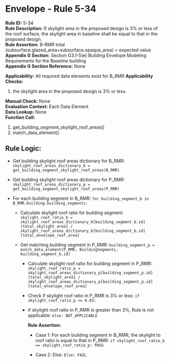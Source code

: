 
# Envelope - Rule 5-34  

**Rule ID:** 5-34  
**Rule Description:** If skylight area in the proposed design is 3% or less of the roof surface, the skylight area in baseline shall be equal to that in the proposed design.  
**Rule Assertion:** B-RMR total (subsurface.glazed_area+subsurface.opaque_area) = expected value  
**Appendix G Section:** Section G3.1-5(e) Building Envelope Modeling Requirements for the Baseline building  
**Appendix G Section Reference:** None  

**Applicability:** All required data elements exist for B_RMR
**Applicability Checks:**  
1. the skylight area in the proposed design is 3% or less.

**Manual Check:** None  
**Evaluation Context:** Each Data Element  
**Data Lookup:** None  
**Function Call:**  

  1. get_building_segment_skylight_roof_areas()  
  2. match_data_element()

## Rule Logic:

- Get building skylight roof areas dictionary for B_RMR: `skylight_roof_areas_dictionary_b = get_building_segment_skylight_roof_areas(B_RMR)`

- Get building skylight roof areas dictionary for P_RMR: `skylight_roof_areas_dictionary_p = get_building_segment_skylight_roof_areas(P_RMR)`

- For each building segment in B_RMR: `for building_segment_b in B_RMR.building.building_segments:`  

  - Calculate skylight roof ratio for building segment: `skylight_roof_ratio_b = skylight_roof_areas_dictionary_b[building_segment_b.id][total_skylight_area] / skylight_roof_areas_dictionary_b[building_segment_b.id][total_envelope_roof_area]`

  - Get matching building segment in P_RMR: `building_segment_p = match_data_element(P_RMR, BuildingSegments, building_segment_b.id)`

    - Calculate skylight roof ratio for building segment in P_RMR: `skylight_roof_ratio_p = skylight_roof_areas_dictionary_p[building_segment_p.id][total_skylight_area] / skylight_roof_areas_dictionary_p[building_segment_p.id][total_envelope_roof_area]`

    - Check if skylight roof ratio in P_RMR is 3% or less: `if skylight_roof_ratio_p <= 0.03:`
    
    - if skylight roof ratio in P_RMR is greater than 3%, Rule is not applicable: `else: NOT_APPLICABLE` 

      **Rule Assertion:** 

      - Case 1: For each building segment in B_RMR, the skylight to roof ratio is equal to that in P_RMR: `if skylight_roof_ratio_b == skylight_roof_ratio_p: PASS`  

      - Case 2: Else: `Else: FAIL`
